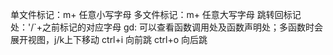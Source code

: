 单文件标记：m+ 任意小写字母
多文件标记：m+ 任意大写字母
跳转回标记处：'/`+之前标记的对应字母
gd: 可以查看函数调用处及函数声明处；多函数时会展开视图，j/k上下移动
ctrl+i 向前跳
ctrl+o 向后跳